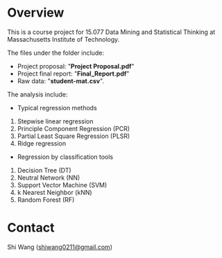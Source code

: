 Overview
========

This is a course project for 15.077 Data Mining and Statistical Thinking at Massachusetts Institute of Technology.

The files under the folder include:

-   Project proposal: "**Project Proposal.pdf**"
-   Project final report: "**Final\_Report.pdf**"
-   Raw data: "**student-mat.csv**".

The analysis include:

-   Typical regression methods

1.  Stepwise linear regression
2.  Principle Component Regression (PCR)
3.  Partial Least Square Regression (PLSR)
4.  Ridge regression

-   Regression by classification tools

1.  Decision Tree (DT)
2.  Neutral Network (NN)
3.  Support Vector Machine (SVM)
4.  k Nearest Neighbor (kNN)
5.  Random Forest (RF)

Contact
=======

Shi Wang (<shiwang0211@gmail.com>)
